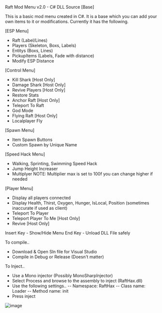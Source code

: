 Raft Mod Menu v2.0 - C# DLL Source [Base]

This is a basic mod menu created in C#. It is a base which you can add your own items to it or modifications. Currently it has the following.

[ESP Menu]
 - Raft (Label/Lines)
 - Players (Skeleton, Boxs, Labels)
 - Entitys (Boxs, Lines)
 - PickupItems (Labels, Fade with distance)
 - Modify ESP Distance

[Control Menu]
- Kill Shark      [Host Only]
- Damage Shark    [Host Only]
- Revive Players  [Host Only]
- Restore Stats
- Anchor Raft     [Host Only]
- Teleport To Raft
- God Mode
- Flying Raft     [Host Only]
- Localplayer Fly

[Spawn Menu]
- Item Spawn Buttons
- Custom Spawn by Unique Name

[Speed Hack Menu]
- Walking, Sprinting, Swimming Speed Hack
- Jump Height Increaser
- Multiplyer 
NOTE: Multiplier max is set to 100f you can change higher if needed

[Player Menu]
- Display all players connected
- Display Health, Thirst, Oxygen, Hunger, IsLocal, Position (sometimes inaccurate if used as client)
- Teleport To Player
- Teleport Player To Me [Host Only]
- Revive                [Host Only]


Insert Key - Show/Hide Menu
End Key - Unload DLL File safely


To compile..
- Download & Open Sln file for Visual Studio
- Compile in Debug or Release (Doesn't matter)

To Inject..
- Use a Mono injector (Possibly MonoSharpInjector)
- Select Process and browse to the assembly to inject (RaftHax.dll)
- Use the following settings..
 -- Namespace: RaftHax
 -- Class name: Loader
 -- Method name: init
- Press inject


![image](https://user-images.githubusercontent.com/38970826/181207121-61159fe2-9aa4-4c5a-b902-5d59041f562e.png)
